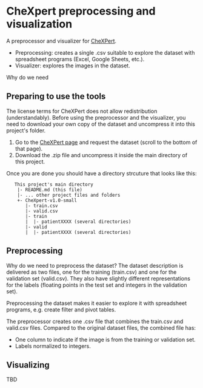 # CheXpert preprocessing and visualization

A preprocessor and visualizer for [CheXPert](https://stanfordmlgroup.github.io/competitions/chexpert/).

- Preprocessing: creates a single .csv suitable to explore the dataset with spreadsheet programs
  (Excel, Google Sheets, etc.).
- Visualizer: explores the images in the dataset.

Why do we need

## Preparing to use the tools

The license terms for CheXPert does not allow redistribution (understandably). Before using the
preprocessor and the visualizer, you need to download your own copy of the dataset and uncompress
it into this project's folder.

1. Go to the [CheXPert page](https://stanfordmlgroup.github.io/competitions/chexpert/) and request
   the dataset (scroll to the bottom of that page).
1. Download the .zip file and uncompress it inside the main directory of this project.

Once you are done you should have a directory strcuture that looks like this:

```text
   This project's main directory
    |- README.md (this file)
    |- ... other project files and folders
    +- CheXpert-v1.0-small
       |- train.csv
       |- valid.csv
       |- train
       |  |- patientXXXX (several directories)
       |- valid
       |  |- patientXXXX (several directories)
```

## Preprocessing

Why do we need to preprocess the dataset? The dataset description is delivered as two files, one for
the training (train.csv) and one for the validation set (valid.csv). They also have slightly
different representations for the labels (floating points in the test set and integers in the
validation set).

Preprocessing the dataset makes it easier to explore it with spreadsheet programs, e.g. create
filter and pivot tables.

The preprocessor creates one .csv file that combines the train.csv and valid.csv files. Compared to
the original dataset files, the combined file has:

- One column to indicate if the image is from the training or validation set.
- Labels normalized to integers.

## Visualizing

TBD
